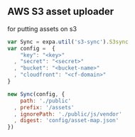 ## AWS S3 asset uploader
for putting assets on s3

``` js
var Sync = expa.util('s3-sync').S3sync
var config =  {
    "key": "<key>"
  , "secret": "<secret>"
  , "bucket": "<bucket-name>"
  , "cloudfront": "<cf-domain>"
}

new Sync(config, {
    path: './public'
  , prefix: '/assets'
  , ignorePath: './public/js/vendor'
  , digest: 'config/asset-map.json'
})
```
